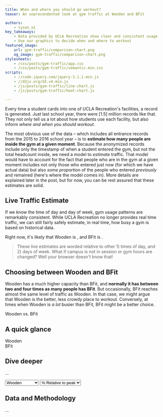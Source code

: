 ```yaml
---
title: When and where you should go workout?
teaser: An unprecendented look at gym traffic at Wooden and BFit

authors:
    - tyson_ni
key_takeaways:
    - Data provided by UCLA Recreation show clear and consistent usage patterns across Wooden and BFit
    - Use our graphics to decide when and where to workout
featured_image:
    url: gym-traffic/comparison-chart.png
    og_image: gym-traffic/comparison-chart.png
stylesheets:
    - /css/posts/gym-traffic/app.css
    - /css/posts/gym-traffic/semantic.min.css
scripts:
    - //code.jquery.com/jquery-3.1.1.min.js
    - //d3js.org/d3.v4.min.js
    - /js/posts/gym-traffic/line-chart.js
    - /js/posts/gym-traffic/heat-chart.js

---
```


Every time a student cards into one of UCLA Recreation's facilities, a record is generated.
Just last school year, there were [1.5] million records like that.
They not only tell us a lot about how students use each facility, but also inform *where and when you should workout*.

The most obvious use of the data – which includes all entrance records from the 2015 to 2016 school year – is to **estimate how many people are inside the gym at a given moment**.
Because the anonymized records include only the timestamp of when a student entered the gym, but not the total headcount inside, we need a model to *estimate* traffic. That model would have to account for the fact that people who are in the gym at a given moment includes not only those who entered just now (for which we have actual data) but also *some proportion* of the people who entered *previously* and remained (here's where the model comes in). More details are explained later in the post, but for now, you can be rest assured that these estimates are solid.

## Live Traffic Estimate

If we know the time of day and day of week, gym usage patterns are remarkably consistent.
While UCLA Recreation no longer provides real time traffic, we can still fairly safely estimate, in real time,
how busy a gym is based on historical data.

Right now, it's likely that Wooden is <span id='wooden-traffic-text'></span>, and
BFit is <span id='bfit-traffic-text'></span>
.

> These live estimates are worded relative to other 1) times of day, and 2) days of week.
> What if campus is not in session or gym hours are changed? Well your browser doesn't know that!


## Choosing between Wooden and BFit

Wooden has a much higher capacity than BFit, and **normally it has between two and four times as many people has
BFit**. But occasionally, BFit reaches almost the same level of traffic as Wooden. In that case, we might argue that Wooden is the better, less crowdy place to workout. Conversely, at times when Wooden is *a lot* busier than BFit, BFit might be a better choice.

  <div class='ui centered medium header'>Wooden vs. BFit</div>
  <div class='ui centered one column grid'>
    <div class='twelve wide column heat-chart' id='comparison-heatmap'></div>
  </div>



## A quick glance

<div class='ui centered medium header'>Wooden</div>
<div class='ui centered one column grid'>
  <div class='twelve wide column heat-chart' id='wooden-heatmap'></div>
</div>

<div class='ui centered medium header'>BFit</div>
<div class='ui centered one column grid'>
  <div class='twelve wide column heat-chart' id='bfit-heatmap'></div>
</div>


## Dive deeper  
...

<div id='viz-selections'>
  <select id='pick-facility'>
    <option value='wooden'>Wooden</option>
    <option value='bfit'>BFit</option>
    <option value='both'>Wooden + BFit</option>
  </select>

  <select id='pick-scale'>
    <option value='relative'>% Relative to peak</option>
    <option value='absolute'>Number of people</option>
  </select>
</div>

<div id='line-chart'></div>


## Data and Methodology
...
